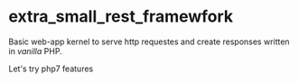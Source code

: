 extra_small_rest_framewfork
==========================
Basic web-app kernel to serve http requestes and create responses written in <i>vanilla</i> PHP.

<p>Let's try php7 features</p>
